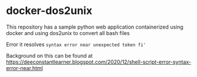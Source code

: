 # docker-dos2unix
This repository has a sample python web application containerized using docker and using dos2unix to convert all bash files

Error it resolves 
`syntax error near unexpected token fi'`

Background on this can be found at https://deeconstantlearner.blogspot.com/2020/12/shell-script-error-syntax-error-near.html

